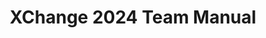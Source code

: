 ---
title: XChange 2024 Team Manual 
redirect_to: https://docs.google.com/document/d/1bRqZuwmL-w7IGWNUliZFBjfGzpcz2PZ1FiyGsoXgi8g/edit?usp=sharing
redirect_from: 
  - /XC24TeamManual
  - /xc24teammanual
---